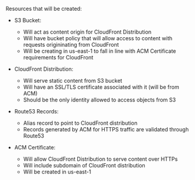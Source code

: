 Resources that will be created:

- S3 Bucket:
    - Will act as content origin for CloudFront Distribution
    - Will have bucket policy that will allow access to content with requests origininating from CloudFront
    - Will be creating in us-east-1 to fall in line with ACM Certificate requirements for CloudFront

- CloudFront Distribution:
    - Will serve static content from S3 bucket
    - Will have an SSL/TLS certificate associated with it (will be from ACM)
    - Should be the only identity allowed to access objects from S3
- Route53 Records:
    - Alias record to point to CloudFront distribution
    - Records generated by ACM for HTTPS traffic are validated through Route53
- ACM Certificate:
    - Will allow CloudFront Distribution to serve content over HTTPs
    - Will include subdomain of CloudFront distribution
    - Will be created in us-east-1

